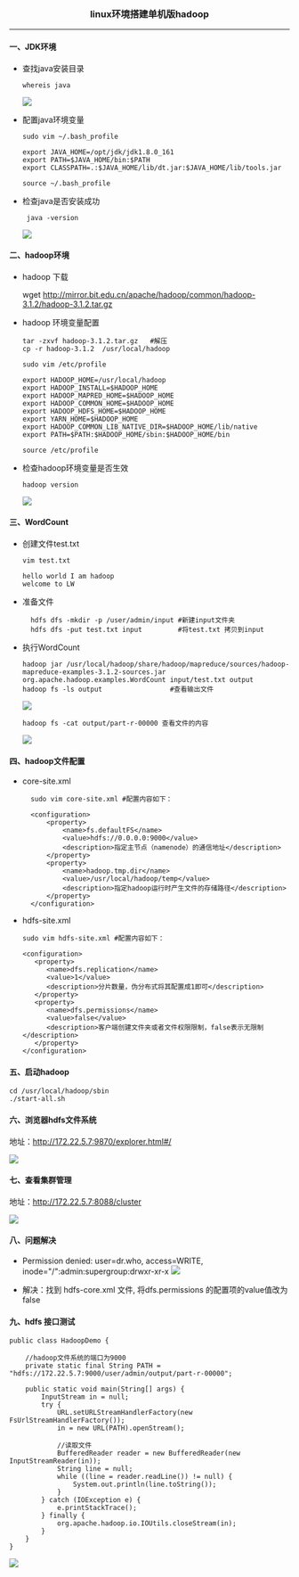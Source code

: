 ### <p align="center">linux环境搭建单机版hadoop</p>

---

#### 一、JDK环境

- 查找java安装目录

      whereis java 
      
  ![](imgs/study-7/s_7_2.jpg)

- 配置java环境变量

      sudo vim ~/.bash_profile
      
      export JAVA_HOME=/opt/jdk/jdk1.8.0_161
      export PATH=$JAVA_HOME/bin:$PATH
      export CLASSPATH=.:$JAVA_HOME/lib/dt.jar:$JAVA_HOME/lib/tools.jar
      
      source ~/.bash_profile
      
- 检查java是否安装成功

       java -version     

  ![](imgs/study-7/s_7_3.jpg)
      
#### 二、hadoop环境

- hadoop 下载
  
     
     wget http://mirror.bit.edu.cn/apache/hadoop/common/hadoop-3.1.2/hadoop-3.1.2.tar.gz  
     
     

- hadoop 环境变量配置
    
      tar -zxvf hadoop-3.1.2.tar.gz   #解压
      cp -r hadoop-3.1.2  /usr/local/hadoop
      
      sudo vim /etc/profile
      
      export HADOOP_HOME=/usr/local/hadoop
      export HADOOP_INSTALL=$HADOOP_HOME
      export HADOOP_MAPRED_HOME=$HADOOP_HOME
      export HADOOP_COMMON_HOME=$HADOOP_HOME
      export HADOOP_HDFS_HOME=$HADOOP_HOME
      export YARN_HOME=$HADOOP_HOME
      export HADOOP_COMMON_LIB_NATIVE_DIR=$HADOOP_HOME/lib/native
      export PATH=$PATH:$HADOOP_HOME/sbin:$HADOOP_HOME/bin

      source /etc/profile
      
- 检查hadoop环境变量是否生效
      
      hadoop version
      
   ![](imgs/study-7/s_7_5.jpg)
   
#### 三、WordCount

- 创建文件test.txt

      vim test.txt
    
      hello world I am hadoop
      welcome to LW
      
- 准备文件

        hdfs dfs -mkdir -p /user/admin/input #新建input文件夹
        hdfs dfs -put test.txt input         #将test.txt 拷贝到input
        
        
        
      
      
- 执行WordCount
    
      hadoop jar /usr/local/hadoop/share/hadoop/mapreduce/sources/hadoop-mapreduce-examples-3.1.2-sources.jar org.apache.hadoop.examples.WordCount input/test.txt output
      hadoop fs -ls output                 #查看输出文件
        
    ![](imgs/study-7/s_7_6.jpg)   
    
      hadoop fs -cat output/part-r-00000 查看文件的内容
      
    ![](imgs/study-7/s_7_7.jpg)  
    
    
      
#### 四、hadoop文件配置 

- core-site.xml
        
        sudo vim core-site.xml #配置内容如下：

        <configuration>
            <property>
                <name>fs.defaultFS</name>
                <value>hdfs://0.0.0.0:9000</value>
                <description>指定主节点（namenode）的通信地址</description>
            </property>
            <property>
                <name>hadoop.tmp.dir</name>
                <value>/usr/local/hadoop/temp</value>
                <description>指定hadoop运行时产生文件的存储路径</description>
            </property>
        </configuration>

- hdfs-site.xml

      sudo vim hdfs-site.xml #配置内容如下：
      
      <configuration>
         <property>
            <name>dfs.replication</name>
            <value>1</value>
            <description>分片数量，伪分布式将其配置成1即可</description>
         </property>
         <property>
            <name>dfs.permissions</name>
            <value>false</value>
            <description>客户端创建文件夹或者文件权限限制，false表示无限制</description>
         </property>
      </configuration>
      
#### 五、启动hadoop  
    
    cd /usr/local/hadoop/sbin
    ./start-all.sh
    
#### 六、浏览器hdfs文件系统
    
   地址：http://172.22.5.7:9870/explorer.html#/
   
   ![](imgs/study-7/s_7_8.jpg)

#### 七、查看集群管理
   地址：http://172.22.5.7:8088/cluster 
   
   ![](imgs/study-7/s_7_9.jpg)
              
            
            
#### 八、问题解决

- Permission denied: user=dr.who, access=WRITE, inode="/":admin:supergroup:drwxr-xr-x
![](imgs/study-7/s_7_1.jpg)

- 解决：找到 hdfs-core.xml 文件, 将dfs.permissions 的配置项的value值改为 false

#### 九、hdfs 接口测试
    
    
    public class HadoopDemo {
    
        //hadoop文件系统的端口为9000
        private static final String PATH = "hdfs://172.22.5.7:9000/user/admin/output/part-r-00000";
    
        public static void main(String[] args) {
            InputStream in = null;
            try {
                URL.setURLStreamHandlerFactory(new FsUrlStreamHandlerFactory());
                in = new URL(PATH).openStream();
    
                //读取文件
                BufferedReader reader = new BufferedReader(new InputStreamReader(in));
                String line = null;
                while ((line = reader.readLine()) != null) {
                    System.out.println(line.toString());
                }
            } catch (IOException e) {
                e.printStackTrace();
            } finally {
                org.apache.hadoop.io.IOUtils.closeStream(in);
            }
        }
    }
    
    
   ![](imgs/study-7/s_7_10.png)
    

